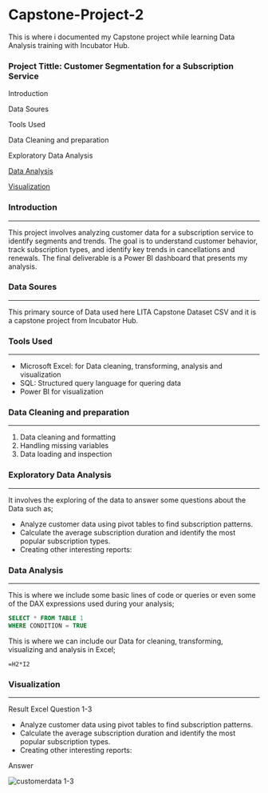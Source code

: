 # Capstone-Project-2
This is where i documented my Capstone project while learning Data Analysis training with Incubator Hub.

### Project Tittle: Customer Segmentation for a Subscription Service

Introduction

Data Soures

Tools Used

Data Cleaning and preparation 

Exploratory Data Analysis

[Data Analysis](Data-Analysis)

[Visualization](Visualization)

### Introduction
---
This project involves analyzing customer data for a subscription service to identify segments and trends. The goal is to understand customer behavior, track subscription types,
and identify key trends in cancellations and renewals. The final deliverable is a Power BI dashboard that presents my analysis.

### Data Soures
---
This primary source of Data used here LITA Capstone Dataset CSV and it is a capstone project from Incubator Hub.

### Tools Used
---
 - Microsoft Excel: for Data cleaning, transforming, analysis and visualization
 - SQL: Structured query language for quering data
 - Power BI for visualization

### Data Cleaning and preparation
---
 1. Data cleaning and formatting
 2. Handling missing variables
 3. Data loading and inspection

### Exploratory Data Analysis
---
It involves the exploring of the data to answer some questions about the Data such as;
- Analyze customer data using pivot tables to find subscription patterns.
- Calculate the average subscription duration and identify the most popular subscription types.
- Creating other interesting reports:

### Data Analysis
---
This is where we include some basic lines of code or queries or even some of the DAX expressions used during your analysis;

```SQL
SELECT * FROM TABLE 1
WHERE CONDITION = TRUE
```
This is where we can include our Data for cleaning, transforming, visualizing and analysis in Excel;

```Excel
=H2*I2
```
### Visualization
---
 Result 
Excel Question 1-3
- Analyze customer data using pivot tables to find subscription patterns.
- Calculate the average subscription duration and identify the most popular subscription types.
- Creating other interesting reports:

Answer

![customerdata 1-3](https://github.com/user-attachments/assets/15daac7b-d615-49b9-83a2-0ed541c212cd)
